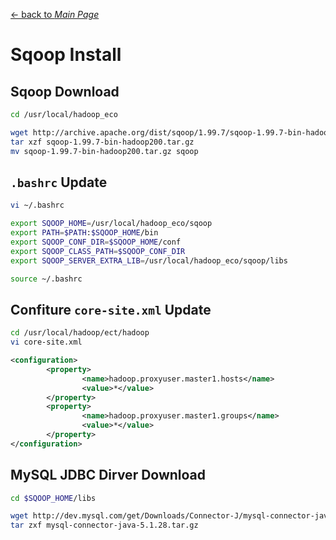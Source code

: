 [← back to *Main Page*](https://github.com/logsigma/Hadoop/blob/master/Readme.md)

# Sqoop Install

## Sqoop Download
```sh
cd /usr/local/hadoop_eco
```
```sh
wget http://archive.apache.org/dist/sqoop/1.99.7/sqoop-1.99.7-bin-hadoop200.tar.gz
tar xzf sqoop-1.99.7-bin-hadoop200.tar.gz
mv sqoop-1.99.7-bin-hadoop200.tar.gz sqoop
```

## ```.bashrc``` Update
```sh
vi ~/.bashrc
```
```sh
export SQOOP_HOME=/usr/local/hadoop_eco/sqoop
export PATH=$PATH:$SQOOP_HOME/bin
export SQOOP_CONF_DIR=$SQOOP_HOME/conf
export SQOOP_CLASS_PATH=$SQOOP_CONF_DIR
export SQOOP_SERVER_EXTRA_LIB=/usr/local/hadoop_eco/sqoop/libs
```
```sh
source ~/.bashrc
```

## Confiture ```core-site.xml``` Update
```sh
cd /usr/local/hadoop/ect/hadoop
vi core-site.xml
```
```xml
<configuration>
        <property>
                <name>hadoop.proxyuser.master1.hosts</name>
                <value>*</value>
        </property>
        <property>
                <name>hadoop.proxyuser.master1.groups</name>
                <value>*</value>
        </property>
</configuration>
```

## MySQL JDBC Dirver Download
```sh
cd $SQOOP_HOME/libs
```
```sh
wget http://dev.mysql.com/get/Downloads/Connector-J/mysql-connector-java-5.1.28.tar.gz
tar zxf mysql-connector-java-5.1.28.tar.gz
```
